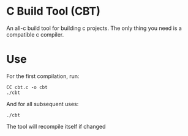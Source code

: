 # C Build Tool (CBT)
An all-c build tool for building c projects.
The only thing you need is a compatible c compiler.

# Use
For the first compilation, run:
```console
CC cbt.c -o cbt
./cbt
```
And for all subsequent uses:
```console
./cbt
```
The tool will recompile itself if changed 
